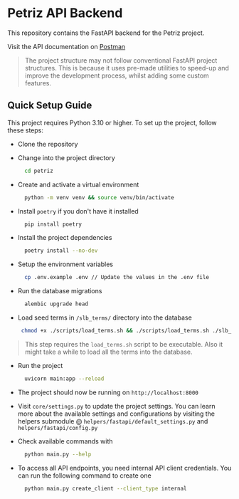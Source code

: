 # Petriz API Backend

This repository contains the FastAPI backend for the Petriz project.

Visit the API documentation on [Postman](https://documenter.getpostman.com/view/21622102/2sAYdeNCL5)

> The project structure may not follow conventional FastAPI project structures. This is because it uses pre-made utilities to speed-up and improve the development process, whilst adding some custom features.

## Quick Setup Guide

This project requires Python 3.10 or higher. To set up the project, follow these steps:

- Clone the repository
- Change into the project directory
  
  ```bash
    cd petriz
    ```

- Create and activate a virtual environment
  
  ```bash
    python -m venv venv && source venv/bin/activate
    ```

- Install `poetry` if you don't have it installed
  
  ```bash
    pip install poetry
    ```

- Install the project dependencies
  
  ```bash
    poetry install --no-dev
    ```

- Setup the environment variables
  
  ```bash
    cp .env.example .env // Update the values in the .env file
    ```

- Run the database migrations
  
  ```bash
    alembic upgrade head
    ```

- Load seed terms in `/slb_terms/` directory into the database
  
  ```bash
   chmod +x ./scripts/load_terms.sh && ./scripts/load_terms.sh ./slb_terms
    ```

> This step requires the `load_terms.sh` script to be executable. Also it might take a while to load all the terms into the database.

- Run the project
  
  ```bash
    uvicorn main:app --reload
    ```

- The project should now be running on `http://localhost:8000`

- Visit `core/settings.py` to update the project settings. You can learn more about the available settings and configurations by visiting the helpers submodule @ `helpers/fastapi/default_settings.py` and `helpers/fastapi/config.py`

- Check available commands with
  
  ```bash
    python main.py --help
    ```

- To access all API endpoints, you need internal API client credentials. You can run the following command to create one
  
  ```bash
    python main.py create_client --client_type internal
    ```
